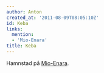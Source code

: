 ```yaml
---
author: Anton
created_at: '2011-08-09T08:05:10Z'
id: Keba
links:
  mention:
  - 'Mio-Enara'
title: Keba
---
```


Hamnstad på [Mio-Enara].

  [Mio-Enara]: Mio-Enara
